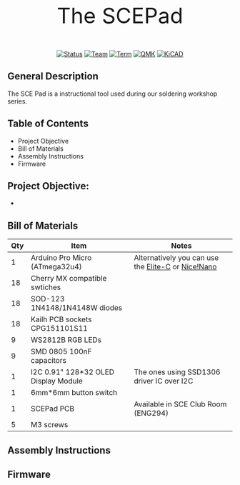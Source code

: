 <p align="center" style = "font-size:48px;" >The SCEPad</p>

<div align="center"

[![Status](https://img.shields.io/badge/Status-Active-green)]()
[![Team](https://img.shields.io/badge/Team-Hardware-blue)]()
[![Term](https://img.shields.io/badge/Fall_2023-purple)]()
[![QMK](https://img.shields.io/badge/QMK-gray?logo=qmk)]()
[![KiCAD](https://img.shields.io/badge/KiCAD-gray?logo=kicad)]()

</div>

## General Description 
The SCE Pad is a instructional tool used during our soldering workshop series.

## Table of Contents
- Project Objective
- Bill of Materials
- Assembly Instructions 
- Firmware 


## Project Objective:
- 



## Bill of Materials
| Qty | Item                                  | Notes
| ---- | ---- | ---- |
| 1   | Arduino Pro Micro (ATmega32u4)        | Alternatively you can use the [Elite-C](https://keeb.io/products/elite-c-low-profile-version-usb-c-pro-micro-replacement-atmega32u4) or [Nice!Nano](https://nicekeyboards.com/nice-nano/)|
| 18  | Cherry MX compatible swtiches         | |
| 18  | SOD-123 1N4148/1N4148W diodes         | |
| 18  | Kailh PCB sockets CPG151101S11        | |
| 9   | WS2812B RGB LEDs                      | |
| 9   | SMD 0805 100nF capacitors             | |
| 1   | I2C 0.91" 128\*32 OLED Display Module | The ones using SSD1306 driver IC over I2C |
| 1   | 6mm\*6mm button switch                | |
| 1   | SCEPad PCB                            | Available in SCE Club Room (ENG294) |
| 5   | M3 screws                             | |


## Assembly Instructions


## Firmware 


